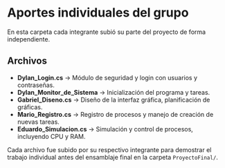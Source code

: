 # Aportes individuales del grupo

En esta carpeta cada integrante subió su parte del proyecto de forma independiente.  

## Archivos

- **Dylan_Login.cs** → Módulo de seguridad y login con usuarios y contraseñas.
- **Dylan_Monitor_de_Sistema** → Inicialización del programa y tareas.
- **Gabriel_Diseno.cs** → Diseño de la interfaz gráfica, planificación de gráficas.
- **Mario_Registro.cs** → Registro de procesos y manejo de creación de nuevas tareas.
- **Eduardo_Simulacion.cs** → Simulación y control de procesos, incluyendo CPU y RAM.

Cada archivo fue subido por su respectivo integrante para demostrar el trabajo individual antes del ensamblaje final en la carpeta `ProyectoFinal/`.
